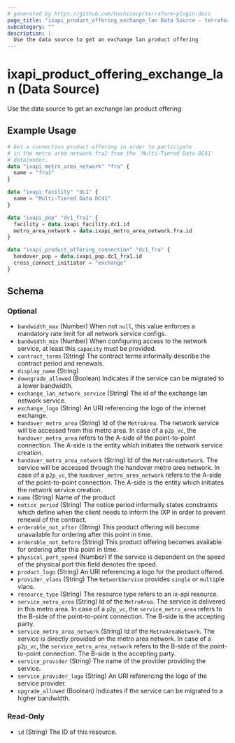 ```yaml
---
# generated by https://github.com/hashicorp/terraform-plugin-docs
page_title: "ixapi_product_offering_exchange_lan Data Source - terraform-provider-ixapi"
subcategory: ""
description: |-
  Use the data source to get an exchange lan product offering
---
```


# ixapi_product_offering_exchange_lan (Data Source)

Use the data source to get an exchange lan product offering

## Example Usage

```terraform
# Get a connection product offering in order to participate
# in the metro area network fra1 from the 'Multi-Tiered Data DC41'
# datacenter.
data "ixapi_metro_area_network" "fra" {
  name = "fra1"  
}

data "ixapi_facility" "dc1" {
  name = "Multi-Tiered Data DC41"
}

data "ixapi_pop" "dc1_fra1" {
  facility = data.ixapi_facility.dc1.id
  metro_area_network = data.ixapi_metro_area_network.fra.id
}

data "ixapi_product_offering_connection" "dc1_fra" {
  handover_pop = data.ixapi_pop.dc1_fra1.id
  cross_connect_initiator = "exchange"
}
```

<!-- schema generated by tfplugindocs -->
## Schema

### Optional

- `bandwidth_max` (Number) When not `null`, this value enforces a mandatory rate limit for all network service configs.
- `bandwidth_min` (Number) When configuring access to the network service, at least this `capacity` must be provided.
- `contract_terms` (String) The contract terms informally describe the contract period and renewals.
- `display_name` (String)
- `downgrade_allowed` (Boolean) Indicates if the service can be migrated to a lower bandwidth.
- `exchange_lan_network_service` (String) The id of the exchange lan network service.
- `exchange_logo` (String) An URI referencing the logo of the internet exchange.
- `handover_metro_area` (String) Id of the `MetroArea`. The network service will be accessed from this metro area.  In case of a `p2p_vc`, the `handover_metro_area` refers to the A-side of the point-to-point connection. The A-side is the entity which initiates the network service creation.
- `handover_metro_area_network` (String) Id of the `MetroAreaNetwork`. The service will be accessed through the handover metro area network.  In case of a `p2p_vc`, the `handover_metro_area_network` refers to the A-side of the point-to-point connection. The A-side is the entity which initiates the network service creation.
- `name` (String) Name of the product
- `notice_period` (String) The notice period informally states constraints which define when the client needs to inform the IXP in order to prevent renewal of the contract.
- `orderable_not_after` (String) This product offering will become unavailable for ordering after this point in time.
- `orderable_not_before` (String) This product offering becomes available for ordering after this point in time.
- `physical_port_speed` (Number) If the service is dependent on the speed of the physical port this field denotes the speed.
- `product_logo` (String) An URI referencing a logo for the product offered.
- `provider_vlans` (String) The `NetworkService` provides `single` or `multi`ple vlans.
- `resource_type` (String) The resource type refers to an ix-api resource.
- `service_metro_area` (String) Id of the `MetroArea`. The service is delivered in this metro area.  In case of a `p2p_vc`, the `service_metro_area` refers to the B-side of the point-to-point connection. The B-side is the accepting party.
- `service_metro_area_network` (String) Id of the `MetroAreaNetwork`. The service is directly provided on the metro area network.  In case of a `p2p_vc`, the `service_metro_area_network` refers to the B-side of the point-to-point connection. The B-side is the accepting party.
- `service_provider` (String) The name of the provider providing the service.
- `service_provider_logo` (String) An URI referencing the logo of the service provider.
- `upgrade_allowed` (Boolean) Indicates if the service can be migrated to a higher bandwidth.

### Read-Only

- `id` (String) The ID of this resource.


